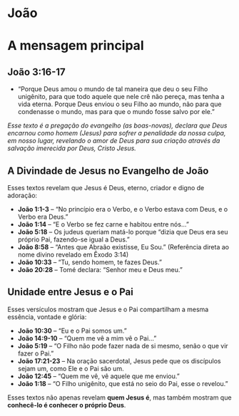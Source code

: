 # João

# A mensagem principal

## João 3:16-17

- “Porque Deus amou o mundo de tal maneira que deu o seu Filho unigênito, para que todo aquele que nele crê não pereça, mas tenha a vida eterna.
Porque Deus enviou o seu Filho ao mundo, não para que condenasse o mundo, mas para que o mundo fosse salvo por ele.”

*Esse texto é a pregação do evangelho (as boas-novas), declara que Deus encarnou como homem (Jesus) para sofrer a penalidade da nossa culpa, em nosso lugar, revelando o amor de Deus para sua criação através da salvação imerecida por Deus, Cristo Jesus.*

## A Divindade de Jesus no Evangelho de João

Esses textos revelam que Jesus é Deus, eterno, criador e digno de adoração:

- **João 1:1-3** – “No princípio era o Verbo, e o Verbo estava com Deus, e o Verbo era Deus.”
- **João 1:14** – “E o Verbo se fez carne e habitou entre nós...”
- **João 5:18** – Os judeus queriam matá-lo porque “dizia que Deus era seu próprio Pai, fazendo-se igual a Deus.”
- **João 8:58** – “Antes que Abraão existisse, Eu Sou.” (Referência direta ao nome divino revelado em Êxodo 3:14)
- **João 10:33** – “Tu, sendo homem, te fazes Deus.”
- **João 20:28** – Tomé declara: “Senhor meu e Deus meu.”

## Unidade entre Jesus e o Pai

Esses versículos mostram que Jesus e o Pai compartilham a mesma essência, vontade e glória:

- **João 10:30** – “Eu e o Pai somos um.”
- **João 14:9-10** – “Quem me vê a mim vê o Pai...”
- **João 5:19** – “O Filho não pode fazer nada de si mesmo, senão o que vir fazer o Pai.”
- **João 17:21-23** – Na oração sacerdotal, Jesus pede que os discípulos sejam um, como Ele e o Pai são um.
- **João 12:45** – “Quem me vê, vê aquele que me enviou.”
- **João 1:18** – “O Filho unigênito, que está no seio do Pai, esse o revelou.”

Esses textos não apenas revelam **quem Jesus é**, mas também mostram que **conhecê-lo é conhecer o próprio Deus**.